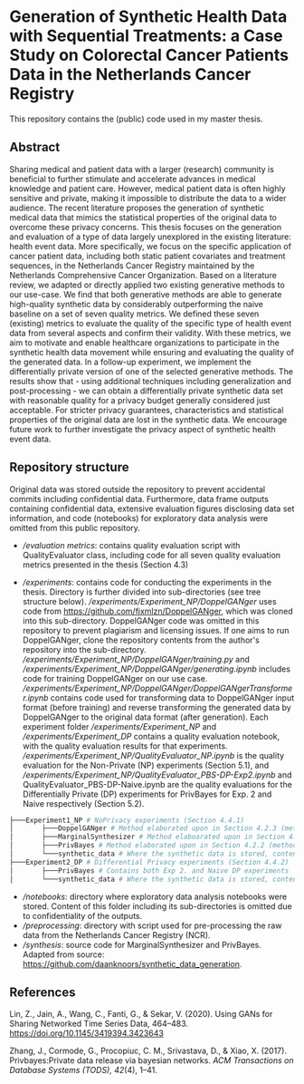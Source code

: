# Generation of Synthetic Health Data with Sequential Treatments: a Case Study on Colorectal Cancer Patients Data in the Netherlands Cancer Registry

This repository contains the (public) code used in my master thesis. 

## Abstract
Sharing medical and patient data with a larger (research) community is beneficial to further stimulate and accelerate advances in medical knowledge and patient care. However, medical patient data is often highly sensitive and private, making it impossible to distribute the data to a wider audience. The recent literature proposes the generation of synthetic medical data that mimics the statistical properties of the original data to overcome these privacy concerns. This thesis focuses on the generation and evaluation of a type of data largely unexplored in the existing literature: health event data. More specifically, we focus on the specific application of cancer patient data, including both static patient covariates and treatment sequences, in the Netherlands Cancer Registry maintained by the Netherlands Comprehensive Cancer Organization. Based on a literature review, we adapted or directly applied two existing generative methods to our use-case. We find that both generative methods are able to generate high-quality synthetic data by considerably outperforming the naive baseline on a set of seven quality metrics. We defined these seven (existing) metrics to evaluate the quality of the specific type of health event data from several aspects and confirm their validity. With these metrics, we aim to motivate and enable healthcare organizations to participate in the synthetic health data movement while ensuring and evaluating the quality of the generated data. In a follow-up experiment, we implement the differentially private version of one of the selected generative methods. The results show that - using additional techniques including generalization and post-processing - we can obtain a differentially private synthetic data set with reasonable quality for a privacy budget generally considered just acceptable. For stricter privacy guarantees, characteristics and statistical properties of the original data are lost in the synthetic data. We encourage future work to further investigate the privacy aspect of synthetic health event data. 

## Repository structure
Original data was stored outside the repository to prevent accidental commits including confidential data. Furthermore, data frame outputs containing confidential data, extensive evaluation figures disclosing data set information, and code (notebooks) for exploratory data analysis were omitted from this public repository. 

* */evaluation metrics*: contains quality evaluation script with QualityEvaluator class, including code for all seven quality evaluation metrics presented in the thesis (Section 4.3)

* */experiments*: contains code for conducting the experiments in the thesis. Directory is further divided into sub-directories (see tree structure below). */experiments/Experiment_NP/DoppelGANger* uses code from https://github.com/fjxmlzn/DoppelGANger, which was cloned into this sub-directory. DoppelGANger code was omitted in this repository to prevent plagiarism and licensing issues. If one aims to run DoppelGANger, clone the repository contents from the author's repository into the sub-directory. */experiments/Experiment_NP/DoppelGANger/training.py* and */experiments/Experiment_NP/DoppelGANger/generating.ipynb* includes code for training DoppelGANger on our use case. */experiments/Experiment_NP/DoppelGANger/DoppelGANgerTransformer.ipynb* contains code used for transforming data to DoppelGANger input format (before training) and reverse transforming the generated data by DoppelGANger to the original data format (after generation). Each experiment folder */experiments/Experiment_NP* and */experiments/Experiment_DP* contains a quality evaluation notebook, with the quality evaluation results for that experiments. */experiments/Experiment_NP/QualityEvaluator_NP.ipynb* is the quality evaluation for the Non-Private (NP) experiments (Section 5.1), and */experiments/Experiment_NP/QualityEvaluator_PBS-DP-Exp2.ipynb* and QualityEvaluator_PBS-DP-Naive.ipynb are the quality evaluations for the Differentially Private (DP) experiments for PrivBayes for Exp. 2 and Naive respectively (Section 5.2). 

``` bash 
├───Experiment1_NP # NoPrivacy experiments (Section 4.4.1)
│       ├───DoppelGANger # Method elaborated upon in Section 4.2.3 (method reference: Lin et al., 2020)
│       ├───MarginalSynthesizer # Method elaboarated upon in Section 4.2.4
│       ├───PrivBayes # Method elaborated upon in Section 4.2.2 (method adapted from Zhang et al., 2017)
│       └───synthetic_data # Where the synthetic data is stored, content is omitted due to potential privacy issues
├───Experiment2_DP # Differential Privacy experiments (Section 4.4.2)
│       ├───PrivBayes # Contains both Exp 2. and Naive DP experiments
│       └───synthetic_data # Where the synthetic data is stored, content is omitted due to potential privacy issues
``` 

* */notebooks*: directory where exploratory data analysis notebooks were stored. Content of this folder including its sub-directories is omitted due to confidentiality of the outputs. 
* */preprocessing*: directory with script used for pre-processing the raw data from the Netherlands Cancer Registry (NCR). 
* */synthesis*: source code for MarginalSynthesizer and PrivBayes. Adapted from source: https://github.com/daanknoors/synthetic_data_generation. 


## References
Lin,  Z.,  Jain,  A.,  Wang,  C.,  Fanti,  G.,  &  Sekar,  V.  (2020).  Using  GANs  for  Sharing Networked Time Series Data, 464–483. https://doi.org/10.1145/3419394.3423643

Zhang, J., Cormode, G., Procopiuc, C. M., Srivastava, D., & Xiao, X. (2017). Privbayes:Private data release via bayesian networks. *ACM Transactions on Database Systems (TODS), 42*(4), 1–41.
